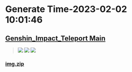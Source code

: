 # Generate Time-2023-02-02 10:01:46

## [Genshin_Impact_Teleport Main](https://github.com/Sam5440/Genshin_Impact_Teleport/edit/main/README.md)

>![](https://komarev.com/ghpvc/?username=done439)
>![](https://komarev.com/ghpvc/?username=done438)
>![](https://komarev.com/ghpvc/?username=done437)

### [img.zip](https://raw.githubusercontent.com/Sam5440/Genshin_Impact_Teleport/download/OtherFile/img.zip)

